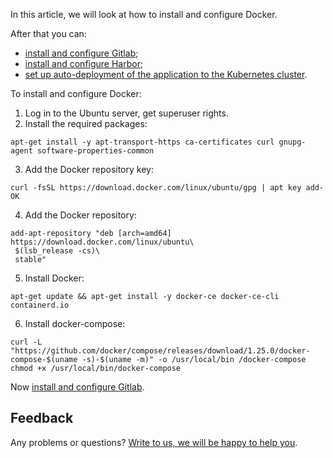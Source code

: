 In this article, we will look at how to install and configure Docker.

After that you can:

- [install and configure Gitlab](https://mcs.mail.ru/help/gitlab-ci-cd/gitlab-installation);
- [install and configure Harbor](https://mcs.mail.ru/help/gitlab-ci-cd/harbor-installation);
- [set up auto-deployment of the application to the Kubernetes cluster](https://mcs.mail.ru/help/gitlab-ci-cd/k8s-autodeploy).

To install and configure Docker:

1. Log in to the Ubuntu server, get superuser rights.
2. Install the required packages:

```
apt-get install -y apt-transport-https ca-certificates curl gnupg-agent software-properties-common
```

3. Add the Docker repository key:

```
curl -fsSL https://download.docker.com/linux/ubuntu/gpg | apt key add-
OK
```

4. Add the Docker repository:

```
add-apt-repository "deb [arch=amd64] https://download.docker.com/linux/ubuntu\
 $(lsb_release -cs)\
 stable"
```

5. Install Docker:

```
apt-get update && apt-get install -y docker-ce docker-ce-cli containerd.io
```

6. Install docker-compose:

```
curl -L "https://github.com/docker/compose/releases/download/1.25.0/docker-compose-$(uname -s)-$(uname -m)" -o /usr/local/bin /docker-compose
chmod +x /usr/local/bin/docker-compose
```

Now [install and configure Gitlab](https://mcs.mail.ru/help/gitlab-ci-cd/gitlab-installation).

## Feedback

Any problems or questions? [Write to us, we will be happy to help you](https://mcs.mail.ru/help/contact-us).
